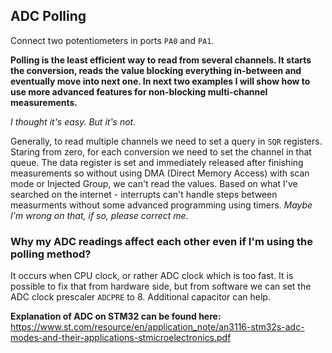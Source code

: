 ## ADC Polling
Connect two potentiometers in ports `PA0` and `PA1`.

**Polling is the least efficient way to read from several channels. It starts the conversion, reads the value blocking everything in-between and eventually move into next one. In next two examples I will show how to use more advanced features for non-blocking multi-channel measurements.**

*I thought it's easy. But it's not.*

Generally, to read multiple channels we need to set a query in `SQR` registers. Staring from zero, for each conversion we need to set the channel in that queue. The data register is set and immediately released after finishing measurements so without using DMA (Direct Memory Access) with scan mode or Injected Group, we can't read the values. Based on what I've searched on the internet - interrupts can't handle steps between measurments without some advanced programming using timers. *Maybe I'm wrong on that, if so, please correct me.*

### Why my ADC readings affect each other even if I'm using the polling method?

It occurs when CPU clock, or rather ADC clock which is too fast. It is possible to fix that from hardware side, but from software we can set the ADC clock prescaler `ADCPRE` to 8. Additional capacitor can help.

**Explanation of ADC on STM32 can be found here:**
https://www.st.com/resource/en/application_note/an3116-stm32s-adc-modes-and-their-applications-stmicroelectronics.pdf